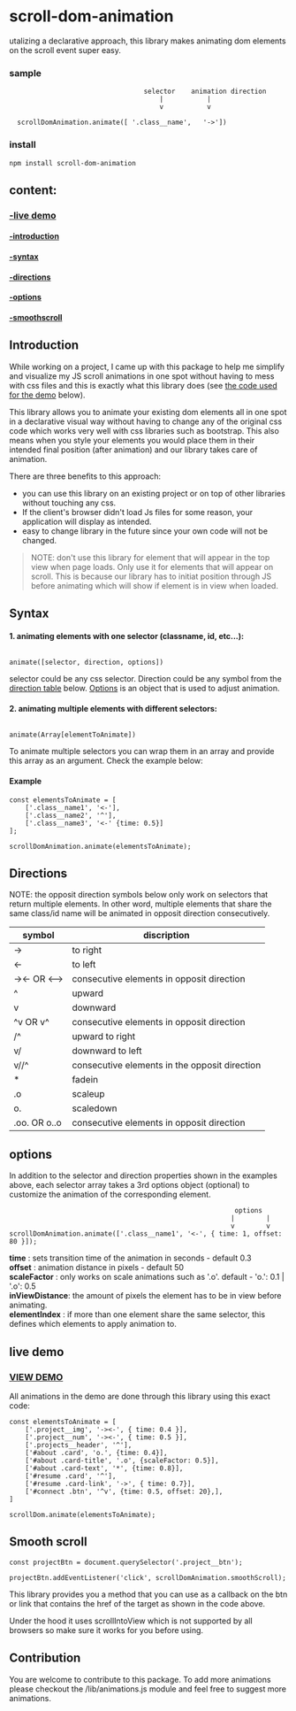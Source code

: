 # scroll-dom-animation
utalizing a declarative approach, this library makes animating dom elements on the scroll event super easy.

### sample

```
                                  selector    animation direction
                                      |           |
                                      v           v
                                  
  scrollDomAnimation.animate([ '.class__name',   '->'])
```
### install
```
npm install scroll-dom-animation  
```

## content:
### [-live demo](#live-demo)
#### [-introduction](#introduction)
#### [-syntax](#syntax)
#### [-directions](#directions)
#### [-options](#options)
#### [-smoothscroll](#smooth-scroll)



## Introduction
While working on a project, I came up with this package to help me simplify and visualize my JS scroll animations in one spot without having to mess with css files and this is exactly what this library does (see [the code used for the demo](#live-demo) below). 

This library allows you to animate your existing dom elements all in one spot in a declarative visual way without having to change any of the original css code which works very well with css libraries such as bootstrap. This also means when you style your elements you would place them in their intended final position (after animation) and our library takes care of animation. 

There are three benefits to this approach: 
  * you can use this library on an existing project or on top of other libraries without touching any css.
  * If the client's browser didn't load Js files for some reason, your application will display as intended. 
  * easy to change library in the future since your own code will not be changed.

> NOTE: don't use this library for element that will appear in the top view when page loads. Only use it for elements that will appear on scroll. This is because our library has to initiat position through JS before animating which will show if element is in view when loaded.

## Syntax
#### 1. animating elements with one selector (classname, id, etc...):
```

animate([selector, direction, options])

```       

selector could be any css selector. Direction could be any symbol from the [direction table](#directions) below. [Options](#options) is an object that is used to adjust animation.

#### 2. animating multiple elements with different selectors:
```

animate(Array[elementToAnimate]) 

```  
To animate multiple selectors you can wrap them in an array and provide this array as an argument. Check the example below:

#### Example
```
const elementsToAnimate = [
    ['.class__name1', '<-'], 
    ['.class__name2', '^'],
    ['.class__name3', '<-' {time: 0.5}]
];

scrollDomAnimation.animate(elementsToAnimate);
```

## Directions 
NOTE: the opposit direction symbols below only work on selectors that return multiple elements. In other word, multiple elements that share the same class/id name will be animated in opposit direction consecutively.

| symbol  |  discription                     |
|---------|----------------------------------|
| ->      | to right                         |
| <-      | to left                          |
| -><- OR <-->  | consecutive elements in opposit direction |
| ^       | upward                           |
| v       | downward                         |
| ^v OR v^ | consecutive elements in opposit direction      |
| /^      | upward to right                  |
| v/      | downward to left                 |
| v//^    | consecutive elements in the opposit direction   |
| *       | fadein                           |
| .o      | scaleup                          |
| o.      | scaledown                        |
| .oo.  OR  o..o   | consecutive elements in opposit direction |

## options
In addition to the selector and direction properties shown in the examples above, each selector array takes a 3rd options object (optional) to customize the animation of the corresponding element.

```
                                                         options
                                                        |        |
                                                        v        v
scrollDomAnimation.animate(['.class__name1', '<-', { time: 1, offset: 80 }]);
```

**time** : sets transition time of the animation in seconds - default 0.3  
**offset** : animation distance in pixels - default 50   
**scaleFactor** : only works on scale animations such as '.o'. default - 'o.': 0.1 | '.o': 0.5  
**inViewDistance**: the amount of pixels the element has to be in view before animating.  
**elementIndex** : if more than one element share the same selector, this defines which elements to apply animation to.

## live demo

### [VIEW DEMO](https://tito300.github.io/portfolio/)
All animations in the demo are done through this library using this exact code:

```
const elementsToAnimate = [
    ['.project__img', '-><-', { time: 0.4 }], 
    ['.project__num', '-><-', { time: 0.5 }],
    ['.projects__header', '^'],
    ['#about .card', 'o.', {time: 0.4}],
    ['#about .card-title', '.o', {scaleFactor: 0.5}],
    ['#about .card-text', '*', {time: 0.8}],
    ['#resume .card', '^'],
    ['#resume .card-link', '->', { time: 0.7}],
    ['#connect .btn', '^v', {time: 0.5, offset: 20},], 
]

scrollDom.animate(elementsToAnimate);
```

## Smooth scroll
```
const projectBtn = document.querySelector('.project__btn');

projectBtn.addEventListener('click', scrollDomAnimation.smoothScroll);
```
This library provides you a method that you can use as a callback on the btn or link that contains the href of the target as shown in the code above. 

Under the hood it uses scrollIntoView which is not supported by all browsers so make sure it works for you before using.

## Contribution

You are welcome to contribute to this package. To add more animations please checkout the /lib/animations.js module and feel free to suggest more animations.

